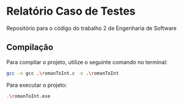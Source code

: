 # Relatório Caso de Testes
Repositório para o código do trabalho 2 de Engenharia de Software

## Compilação

Para compilar o projeto, utilize o seguinte comando no terminal:

```bash
gcc -o gcc .\romanToInt.c -o .\romanToInt
```

Para executar o projeto:
```bash
.\romanToInt.exe
